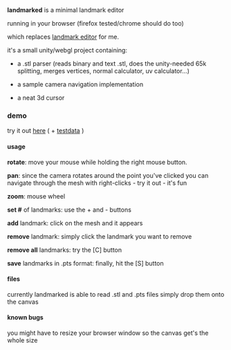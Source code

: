 __landmarked__ is a minimal landmark editor

running in your browser (firefox tested/chrome should do too)

which replaces [landmark editor](http://www.idav.ucdavis.edu/research/projects/EvoMorph/) for me.

it's a small unity/webgl project containing:

* a .stl parser (reads binary and text .stl, does the unity-needed 65k splitting, merges vertices, normal calculator, uv calculator...)

* a sample camera navigation implementation

* a neat 3d cursor

### demo

try it out [here](http://mnml.is/landmarked) ( + [testdata](http://mnml.is/landmarked/testdata.zip) )

#### usage

__rotate__: move your mouse while holding the right mouse button.

__pan__: since the camera rotates around the point you've clicked you can navigate through the mesh with right-clicks - try it out - it's fun

__zoom__: mouse wheel

__set #__ of landmarks: use the + and - buttons

__add__ landmark: click on the mesh and it appears

__remove__ landmark: simply click the landmark you want to remove

__remove all__ landmarks: try the [C] button

__save__ landmarks in .pts format: finally, hit the [S] button

#### files

currently landmarked is able to read .stl and .pts files
simply drop them onto the canvas

#### known bugs

you might have to resize your browser window so the canvas get's the whole size

